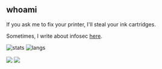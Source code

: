 ## whoami
If you ask me to fix your printer, I'll steal your ink cartridges.

Sometimes, I write about infosec [here](https://gatari.gitbook.io/main/).

![stats](https://api.githubtrends.io/user/svg/gatariee/repos?time_range=three_months&group=other&loc_metric=changed&theme=dark)
![langs](https://github-readme-stats.vercel.app/api/top-langs/?username=gatariee&layout=compact&show_icons=true&theme=dark)

<a>
  <img align="center" src="https://github-readme-stats.vercel.app/api?username=gatariee&show_icons=true&theme=tokyonight" />
</a>
<a>
  <img align="center" src="https://github-readme-stats.vercel.app/api/top-langs/?username=gatariee&layout=compact&show_icons=true&theme=tokyonight" />
</a>
